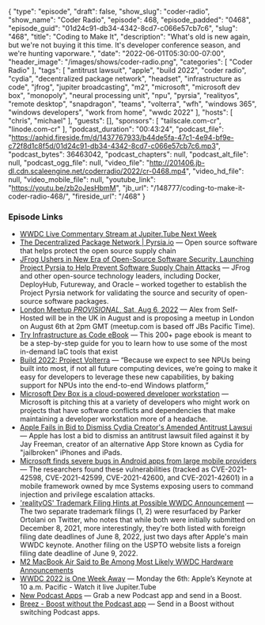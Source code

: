 {
  "type": "episode",
  "draft": false,
  "show_slug": "coder-radio",
  "show_name": "Coder Radio",
  "episode": 468,
  "episode_padded": "0468",
  "episode_guid": "01d24c91-db34-4342-8cd7-c066e57cb7c6",
  "slug": "468",
  "title": "Coding to Make It",
  "description": "What's old is new again, but we're not buying it this time. It's developer conference season, and we're hunting vaporware.",
  "date": "2022-06-01T05:30:00-07:00",
  "header_image": "/images/shows/coder-radio.png",
  "categories": [
    "Coder Radio"
  ],
  "tags": [
    "antitrust lawsuit",
    "apple",
    "build 2022",
    "coder radio",
    "cydia",
    "decentralized package network",
    "headset",
    "infrastructure as code",
    "jfrog",
    "jupiter broadcasting",
    "m2",
    "microsoft",
    "microsoft dev box",
    "monopoly",
    "neural processing unit",
    "npu",
    "pyrsia",
    "realityos",
    "remote desktop",
    "snapdragon",
    "teams",
    "volterra",
    "wfh",
    "windows 365",
    "windows developers",
    "work from home",
    "wwdc 2022"
  ],
  "hosts": [
    "chris",
    "michael"
  ],
  "guests": [],
  "sponsors": [
    "tailscale.com-cr",
    "linode.com-cr"
  ],
  "podcast_duration": "00:43:24",
  "podcast_file": "https://aphid.fireside.fm/d/1437767933/b44de5fa-47c1-4e94-bf9e-c72f8d1c8f5d/01d24c91-db34-4342-8cd7-c066e57cb7c6.mp3",
  "podcast_bytes": 36463042,
  "podcast_chapters": null,
  "podcast_alt_file": null,
  "podcast_ogg_file": null,
  "video_file": "http://201406.jb-dl.cdn.scaleengine.net/coderradio/2022/cr-0468.mp4",
  "video_hd_file": null,
  "video_mobile_file": null,
  "youtube_link": "https://youtu.be/zb2oJesHbmM",
  "jb_url": "/148777/coding-to-make-it-coder-radio-468/",
  "fireside_url": "/468"
}


### Episode Links

  * [WWDC Live Commentary Stream at Jupiter.Tube Next Week](https://jupiter.tube/c/live/videos "WWDC Live Commentary Stream at Jupiter.Tube Next Week")
  * [The Decentralized Package Network | Pyrsia.io](https://pyrsia.io/ "The Decentralized Package Network | Pyrsia.io") — Open source software that helps protect the open source supply chain
  * [JFrog Ushers in New Era of Open-Source Software Security, Launching Project Pyrsia to Help Prevent Software Supply Chain Attacks](https://jfrog.com/press/jfrog-ushers-in-new-era-of-open-source-software-security-launching-project-pyrsia/ "JFrog Ushers in New Era of Open-Source Software Security, Launching Project Pyrsia to Help Prevent Software Supply Chain Attacks") — JFrog and other open-source technology leaders, including Docker, DeployHub, Futureway, and Oracle – worked together to establish the Project Pyrsia network for validating the source and security of open-source software packages.
  * [London Meetup *PROVISIONAL*, Sat, Aug 6, 2022](https://www.meetup.com/jupiterbroadcasting/events/286056077/ "London Meetup *PROVISIONAL*, Sat, Aug 6, 2022") — Alex from Self-Hosted will be in the UK in August and is proposing a meetup in London on August 6th at 2pm GMT (meetup.com is based off JBs Pacific Time).
  * [Try Infrastructure as Code eBook](https://www.linode.com/content/try-infrastructure-as-code-ebook-series/ "Try Infrastructure as Code eBook") — This 200+ page ebook is meant to be a step-by-step guide for you to learn how to use some of the most in-demand IaC tools that exist
  * [Build 2022: Project Volterra](https://www.thurrott.com/hardware/267523/build-2022-project-volterra-is-a-new-arm-powered-mini-pc-for-developers "Build 2022: Project Volterra") — “Because we expect to see NPUs being built into most, if not all future computing devices, we’re going to make it easy for developers to leverage these new capabilities, by baking support for NPUs into the end-to-end Windows platform,”
  * [Microsoft Dev Box is a cloud-powered developer workstation](https://www.theverge.com/2022/5/24/23137602/microsoft-dev-box-azure-workstation-cloud-build "Microsoft Dev Box is a cloud-powered developer workstation") — Microsoft is pitching this at a variety of developers who might work on projects that have software conflicts and dependencies that make maintaining a developer workstation more of a headache.
  * [Apple Fails in Bid to Dismiss Cydia Creator's Amended Antitrust Lawsui](https://www.macrumors.com/2022/05/30/judge-allows-cydia-lawsuit-against-apple/ "Apple Fails in Bid to Dismiss Cydia Creator's Amended Antitrust Lawsui") — Apple has lost a bid to dismiss an antitrust lawsuit filed against it by Jay Freeman, creator of an alternative App Store known as Cydia for "jailbroken" iPhones and iPads.
  * [Microsoft finds severe bugs in Android apps from large mobile providers](https://www.bleepingcomputer.com/news/security/microsoft-finds-severe-bugs-in-android-apps-from-large-mobile-providers/ "Microsoft finds severe bugs in Android apps from large mobile providers") — The researchers found these vulnerabilities (tracked as CVE-2021-42598, CVE-2021-42599, CVE-2021-42600, and CVE-2021-42601) in a mobile framework owned by mce Systems exposing users to command injection and privilege escalation attacks.
  * ['realityOS' Trademark Filing Hints at Possible WWDC Announcement](https://www.macrumors.com/2022/05/29/realityos-trademark-filing-ahead-of-wwdc/ "'realityOS' Trademark Filing Hints at Possible WWDC Announcement") — The two separate trademark filings (1, 2) were resurfaced by Parker Ortolani on Twitter, who notes that while both were initially submitted on December 8, 2021, more interestingly, they're both listed with foreign filing date deadlines of June 8, 2022, just two days after Apple's main WWDC keynote. Another filing on the USPTO website lists a foreign filing date deadline of June 9, 2022.
  * [M2 MacBook Air Said to Be Among Most Likely WWDC Hardware Announcements](https://www.macrumors.com/2022/05/29/m2-macbook-air-among-most-likely-wwdc-unveilings/ "M2 MacBook Air Said to Be Among Most Likely WWDC Hardware Announcements")
  * [WWDC 2022 is One Week Away](https://www.macrumors.com/2022/05/30/wwdc-2022-is-one-week-away/ "WWDC 2022 is One Week Away") — Monday the 6th: Apple’s Keynote at 10 a.m. Pacific - Watch it live Jupiter.Tube
  * [New Podcast Apps](https://podcastindex.org/apps?appTypes=app&elements=Chapters%2CValue "New Podcast Apps") — Grab a new Podcast app and send in a Boost.
  * [Breez - Boost without the Podcast app](https://breez.technology/ "Breez - Boost without the Podcast app") — Send in a Boost without switching Podcast apps.


